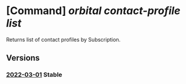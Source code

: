 # [Command] _orbital contact-profile list_

Returns list of contact profiles by Subscription.

## Versions

### [2022-03-01](/Resources/mgmt-plane/L3N1YnNjcmlwdGlvbnMve30vcHJvdmlkZXJzL21pY3Jvc29mdC5vcmJpdGFsL2NvbnRhY3Rwcm9maWxlcw==/2022-03-01.xml) **Stable**

<!-- mgmt-plane /subscriptions/{}/providers/microsoft.orbital/contactprofiles 2022-03-01 -->
<!-- mgmt-plane /subscriptions/{}/resourcegroups/{}/providers/microsoft.orbital/contactprofiles 2022-03-01 -->
